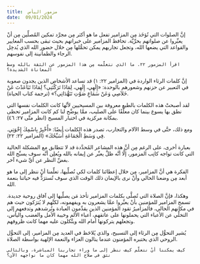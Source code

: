 ```yaml
---
title:  مزمور اليأس
date:  09/01/2024
---
```


إنَّ الصلوات التي تُؤخَذ مِن المزامير تفعل ما هو أكثر مِن مجرَّد تمكين المُصلِّين مِن أنْ يعبِّروا عن صلواتهم بحرِّيَّة. تحافظ المزامير على خبراتهم بحيث تبقى بحسب المعايير والقواعد التي يضعها الله، وتجعل تجاربهم يمكن تحمُّلها مِن خلال حضور الله الذي يُدخِل الرجاء والطمأنينة إلى نفوسهم.

`اقرأ المزمور ٢٢. ما الذي نتعلَّمه مِن هذا المزمور عن الثقة بالله وسط المعاناة الشديدة؟`

إنَّ كلمات الرثاء الواردة في (المزامير ٢٢: ١) قد تساعد الأشخاص الذين يجدون صعوبة في التعبير عن حزنهم وشعورهم بالوحدة: «إِلَهِي، إِلَهِي، لِمَاذَا تَرَكْتَنِي؟ لِمَاذَا تَبَاعَدْتَ عَنْ خَلاَصِي وَعَنْ سَمَاعِ صَوْتِ تَنَهُّدَاتِي؟» (ترجمة كتاب الحياة).

لقد أصبحتْ هذه الكلمات بالطبع معروفة بين المسيحيين لأنَّها كانت الكلمات نفسها التي نطق بها يسوع بينما كان معلَّقًا على الصليب، ممَّا يوضِّح لنا كم كانت المزامير تحظى بمكانة مركزية في اختبار المسيح (انظر متَّى ٢٧: ٤٦).

ومع ذلك، حتَّى في وسط الآلام والتجارب، تصدر هذه الكلمات أيضًا: «أُخْبِرْ بِاسْمِكَ إِخْوَتِي. فِي وَسَطِ الْجَمَاعَةِ أُسَبِّحُكَ» (المزامير ٢٢: ٢٢).

بعبارة أخرى، على الرغم مِن أنَّ هذه المشاعر المُحدَّدة قد لا تتطابق مع المشكلة الحالية التي كانت تواجه كاتِب المزمور، إلَّا أنَّه ظلَّ يعبِّر عن إيمانه بالله ويُعلِن أنَّه سوف يسبِّح الله بغضِّ النظر عن أيِّ شيء آخر.

الفكرة هي أنَّ المزامير، مِن خلال إعطائنا كلمات لكي نُصلِّيها، تعلِّمنا أنْ ننظر إلى ما هو أبعد مِن وضعنا الحالي وأنْ نرى بالإيمان ذلك الوقت الذي سوف تُسترَدُّ فيه حياتنا بنعمة الله.

وهكذا، فإنَّ الصلاة التي تُصلَّى بكلمات المزامير تأخذ مَن يصلِّيها إلى آفاق روحية جديدة. تسمح المزامير للمؤمنين بأنْ يعبِّروا عمَّا يشعرون به ويفهمونه، لكنَّهم لا يُترَكون حيث هم في مكانهم الحالي، فالمزاميرُ تقود المؤمنين الذين يقدِّمون العبادة وتُرشدهم وتدفعهم إلى التخلِّي عن الأعباء التي يحملونها على عاتقهم، أعباء الألم وخيبة الأمل والغضب واليأس، وتجعلهم يتركونها أمام الله ويتَّكلون عليه مهما كانت ظروفهم.

يُشير التحوُّل مِن الرثاء إلى التسبيح، والذي يُلاحَظ في العديد مِن المزامير، إلى التحوُّل الروحي الذي يختبره المؤمنون عندما ينالون العزاء والنعمة الإلهية بواسطة الصلاة.

`كيف يمكننا أنْ نتعلَّم كيف ننظر إلى ما وراء تجاربنا المباشرة، وبالتالي نثق في صلاح الله مهما كان ما نواجهه الآن؟`